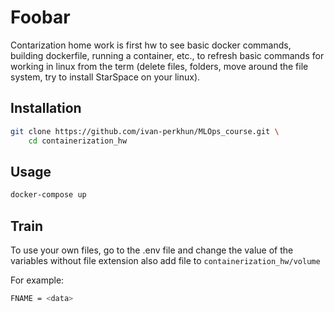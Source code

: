 # Foobar

Contarization home work is first hw to see basic docker commands, building dockerfile, running a container, etc., to refresh basic commands for working in linux from the term (delete files, folders, move around the file system, try to install StarSpace on your linux).

## Installation


```bash
git clone https://github.com/ivan-perkhun/MLOps_course.git \ 
    cd containerization_hw
```

## Usage

```bash
docker-compose up
```

## Train
To use your own files, go to the .env file and change the value of the variables without file extension also add file to `containerization_hw/volume`

For example: 
```bash
FNAME = <data>
```
